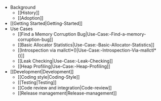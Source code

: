 * Background
  - [[History]]
  - [[Adoption]]
* [[Getting Started|Getting-Started]]
* Use Cases
  - [[Find a Memory Corruption Bug|Use-Case:-Find-a-memory-corruption-bug]]
  - [[Basic Allocator Statistics|Use-Case:-Basic-Allocator-Statistics]]
  - [[Introspection via mallctl*()|Use-Case:-Introspection-Via-mallctl*()]]
  - [[Leak Checking|Use-Case:-Leak-Checking]]
  - [[Heap Profiling|Use-Case:-Heap-Profiling]]
* [[Development|Development]]
  - [[Coding style|Coding-Style]]
  - [[Testing|Testing]]
  - [[Code review and integration|Code-review]]
  - [[Release management|Release-management]]